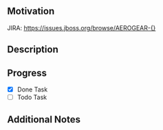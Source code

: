 ## Motivation

<!-- The reason underlying the contents of the PR, can be a link to the originating JIRA -->

JIRA: https://issues.jboss.org/browse/AEROGEAR-{}

## Description

<!-- The contents of the Pull Request, such as an overview of the changes implemented and impacted areas, additions, removals, etc. -->

## Progress

- [x] Done Task
- [ ] Todo Task

## Additional Notes

<!-- Optional, extra context or instructions around the contents of this Pull Request -->

